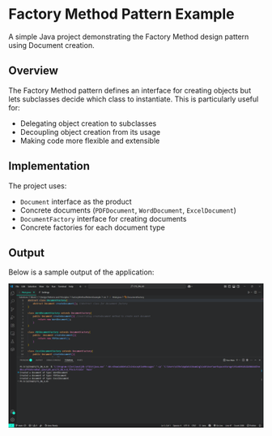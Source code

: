 # Factory Method Pattern Example

A simple Java project demonstrating the Factory Method design pattern using Document creation.

## Overview

The Factory Method pattern defines an interface for creating objects but lets subclasses decide which class to instantiate. This is particularly useful for:

- Delegating object creation to subclasses
- Decoupling object creation from its usage
- Making code more flexible and extensible

## Implementation

The project uses:

- `Document` interface as the product
- Concrete documents (`PDFDocument`, `WordDocument`, `ExcelDocument`)
- `DocumentFactory` interface for creating documents
- Concrete factories for each document type

## Output

Below is a sample output of the application:

![Sample Output](output.png)